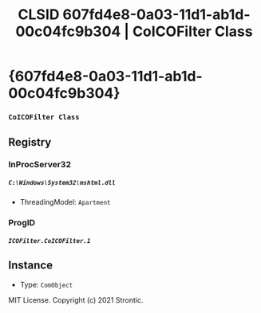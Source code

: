 ﻿---
title: "CLSID 607fd4e8-0a03-11d1-ab1d-00c04fc9b304 | CoICOFilter Class"
excerpt: What is COM-Object CLSID 607fd4e8-0a03-11d1-ab1d-00c04fc9b304?
---

# {607fd4e8-0a03-11d1-ab1d-00c04fc9b304}

### `CoICOFilter Class`

## Registry


### InProcServer32

##### `C:\Windows\System32\mshtml.dll`
* ThreadingModel: `Apartment`

### ProgID

##### `ICOFilter.CoICOFilter.1`

## Instance

* Type: `ComObject`

MIT License. Copyright (c) 2021 Strontic.


